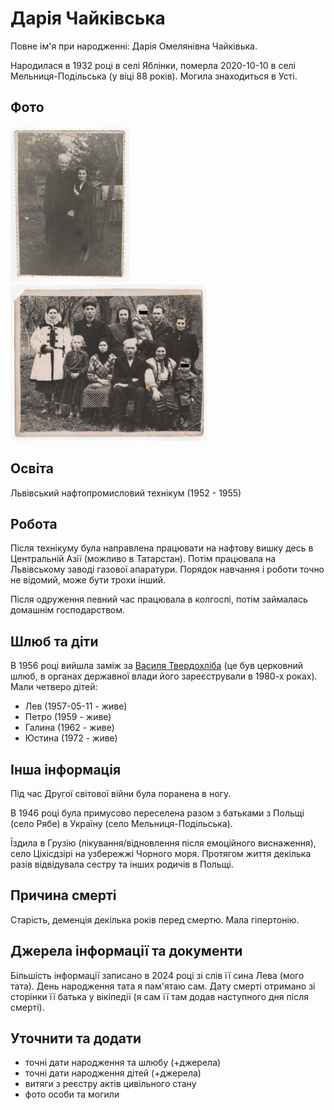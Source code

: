 # Дарія Чайківська #

Повне ім'я при народженні: Дарія Омелянівна Чайківька.

Народилася в 1932 році в селі Яблінки, померла 2020-10-10 в селі Мельниця-Подільська (у віці 88 років). Могила знаходиться в Усті.

## Фото ##

[<img src="../photos/photo_006_75.jpg" height=250 />](../photos/photo_006.md)
[<img src="../photos/photo_010_75_protected.jpg" height=250 />](../photos/photo_010.md)

## Освіта ##

Львівський нафтопромисловий технікум (1952 - 1955)

## Робота ##

Після технікуму була направлена працювати на нафтову вишку десь в Центральній Азії (можливо в Татарстан).
Потім працювала на Львівському заводі газової апаратури. Порядок навчання і роботи точно не відомий, може бути трохи інший.

Після одруження певний час працювала в колгоспі, потім займалась домашнім господарством.

## Шлюб та діти ##

В 1956 році вийшла заміж за [Василя Твердохліба](Василь%20Твердохліб.md) (це був церковний шлюб, в органах державної влади його зареєстрували в 1980-х роках). Мали четверо дітей:

- Лев (1957-05-11 - живе)
- Петро (1959 - живе)
- Галина (1962 - живе)
- Юстина (1972 - живе)

## Інша інформація ##

Під час Другої світової війни була поранена в ногу.

В 1946 році була примусово переселена разом з батьками з Польщі (село Рябе) в Україну (село Мельниця-Подільська).

Їздила в Грузію (лікування/відновлення після емоційного виснаження), село Ціхісдзірі на узбережжі Чорного моря.
Протягом життя декілька разів відвідувала сестру та інших родичів в Польщі.

## Причина смерті ##

Старість, деменція декілька років перед смертю. Мала гіпертонію.

## Джерела інформації та документи ##

Більшість інформації записано в 2024 році зі слів її сина Лева (мого тата). День народження тата я пам'ятаю сам.
Дату смерті отримано зі сторінки її батька у вікіпедії (я сам її там додав наступного дня після смерті).

## Уточнити та додати ##

- точні дати народження та шлюбу (+джерела)
- точні дати народження дітей (+джерела)
- витяги з реєстру актів цивільного стану
- фото особи та могили
